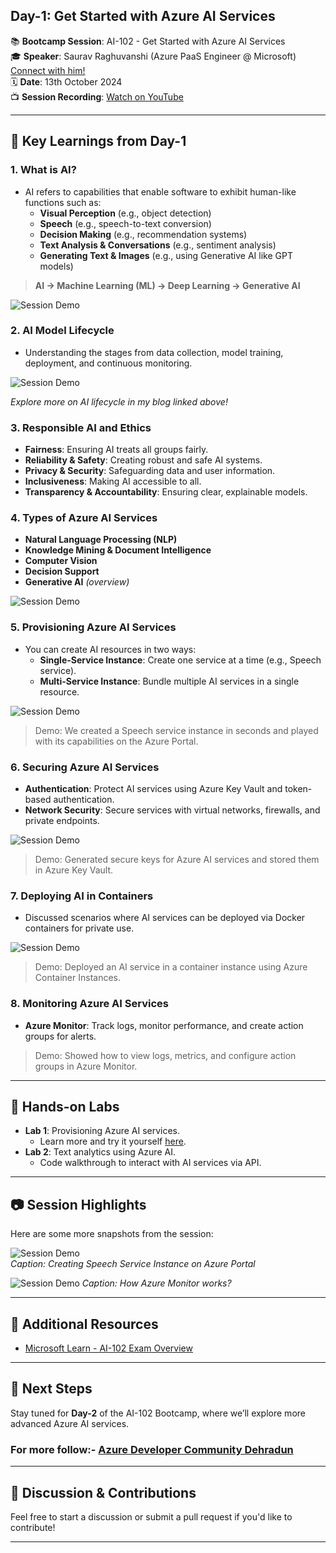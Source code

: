 ## Day-1: Get Started with Azure AI Services

📚 **Bootcamp Session**: AI-102 - Get Started with Azure AI Services  
🎓 **Speaker**: Saurav Raghuvanshi (Azure PaaS Engineer @ Microsoft) [Connect with him!](https://www.linkedin.com/in/sauravraghuvanshi/)   
🗓️ **Date**: 13th October 2024  
📺 **Session Recording**: [Watch on YouTube](https://www.youtube.com/live/Wb4nzibutiM)

---

## 🎯 Key Learnings from Day-1

### 1. **What is AI?**
   - AI refers to capabilities that enable software to exhibit human-like functions such as:
     - **Visual Perception** (e.g., object detection)
     - **Speech** (e.g., speech-to-text conversion)
     - **Decision Making** (e.g., recommendation systems)
     - **Text Analysis & Conversations** (e.g., sentiment analysis)
     - **Generating Text & Images** (e.g., using Generative AI like GPT models)

   > **AI -> Machine Learning (ML) -> Deep Learning -> Generative AI**

![Session Demo](https://github.com/unnati14ag/Azure-AI-Engineer-Associate-AI-102-Bootcamp/blob/main/Day-1/day1.2.png) 

### 2. **AI Model Lifecycle**
   - Understanding the stages from data collection, model training, deployment, and continuous monitoring.

![Session Demo](https://github.com/unnati14ag/Azure-AI-Engineer-Associate-AI-102-Bootcamp/blob/main/Day-1/day1.1.png) 
   
   *Explore more on AI lifecycle in my blog linked above!*

### 3. **Responsible AI and Ethics**
   - **Fairness**: Ensuring AI treats all groups fairly.
   - **Reliability & Safety**: Creating robust and safe AI systems.
   - **Privacy & Security**: Safeguarding data and user information.
   - **Inclusiveness**: Making AI accessible to all.
   - **Transparency & Accountability**: Ensuring clear, explainable models.
     
### 4. **Types of Azure AI Services**
   - **Natural Language Processing (NLP)**
   - **Knowledge Mining & Document Intelligence**
   - **Computer Vision**
   - **Decision Support**
   - **Generative AI** *(overview)*

![Session Demo](https://github.com/unnati14ag/Azure-AI-Engineer-Associate-AI-102-Bootcamp/blob/main/Day-1/day1.3.png) 

### 5. **Provisioning Azure AI Services**
   - You can create AI resources in two ways:
     - **Single-Service Instance**: Create one service at a time (e.g., Speech service).
     - **Multi-Service Instance**: Bundle multiple AI services in a single resource.

![Session Demo](https://github.com/unnati14ag/Azure-AI-Engineer-Associate-AI-102-Bootcamp/blob/main/Day-1/day1.4.png) 

   > Demo: We created a Speech service instance in seconds and played with its capabilities on the Azure Portal.

### 6. **Securing Azure AI Services**
   - **Authentication**: Protect AI services using Azure Key Vault and token-based authentication.
   - **Network Security**: Secure services with virtual networks, firewalls, and private endpoints.

![Session Demo](https://github.com/unnati14ag/Azure-AI-Engineer-Associate-AI-102-Bootcamp/blob/main/Day-1/day1.6.png) 

   > Demo: Generated secure keys for Azure AI services and stored them in Azure Key Vault.

### 7. **Deploying AI in Containers**
   - Discussed scenarios where AI services can be deployed via Docker containers for private use.

![Session Demo](https://github.com/unnati14ag/Azure-AI-Engineer-Associate-AI-102-Bootcamp/blob/main/Day-1/day1.7.png) 
   
   > Demo: Deployed an AI service in a container instance using Azure Container Instances.

### 8. **Monitoring Azure AI Services**
   - **Azure Monitor**: Track logs, monitor performance, and create action groups for alerts.

   > Demo: Showed how to view logs, metrics, and configure action groups in Azure Monitor.

---

## 🔧 Hands-on Labs

- **Lab 1**: Provisioning Azure AI services. 
  - Learn more and try it yourself [here](https://github.com/MicrosoftLearning/mslearn-ai-services).
- **Lab 2**: Text analytics using Azure AI.
  - Code walkthrough to interact with AI services via API.

---

## 📷 Session Highlights

Here are some more snapshots from the session:

![Session Demo](https://github.com/unnati14ag/Azure-AI-Engineer-Associate-AI-102-Bootcamp/blob/main/Day-1/day1.5.png)  
*Caption: Creating Speech Service Instance on Azure Portal*

![Session Demo](https://github.com/unnati14ag/Azure-AI-Engineer-Associate-AI-102-Bootcamp/blob/main/Day-1/day1.8.png) 
*Caption: How Azure Monitor works?*

---

## 📖 Additional Resources

- [Microsoft Learn - AI-102 Exam Overview](https://learn.microsoft.com/en-us/credentials/certifications/azure-ai-engineer/?practice-assessment-type=certification)  

---

## 📅 Next Steps

Stay tuned for **Day-2** of the AI-102 Bootcamp, where we’ll explore more advanced Azure AI services. 

### For more follow:- [Azure Developer Community Dehradun](https://linktr.ee/azdevdehradun)

---

## 💬 Discussion & Contributions

Feel free to start a discussion or submit a pull request if you'd like to contribute!

---
